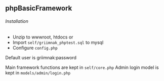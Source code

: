 phpBasicFramework
------------------------
###### Installation
- Unzip to wwwroot, htdocs or <alternative>
- Import `self/griimnak_phptest.sql` to mysql
- Configure `config.php`

Default user is griimnak:password

Main framework functions are kept in `self/core.php`
Admin login model is kept in `models/admin/login.php`